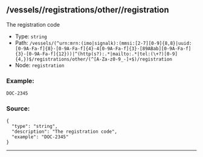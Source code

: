 ## /vessels/<RegExp>/registrations/other/<RegExp>/registration

The registration code

* Type: `string`
* Path: `/vessels/(^urn:mrn:(imo|signalk):(mmsi:[2-7][0-9]{8,8}|uuid:[0-9A-Fa-f]{8}-[0-9A-Fa-f]{4}-4[0-9A-Fa-f]{3}-[89ABab][0-9A-Fa-f]{3}-[0-9A-Fa-f]{12}))|^(http(s?):.*|mailto:.*|tel:(\+?)[0-9]{4,})$/registrations/other/(^[A-Za-z0-9_-]+$)/registration`
* Node: `registration`

### Example:
```
DOC-2345
```

### Source:
```
{
  "type": "string",
  "description": "The registration code",
  "example": "DOC-2345"
}
```

---
